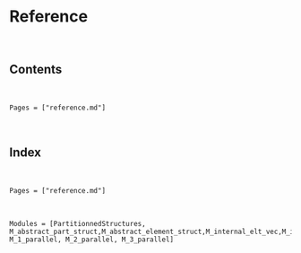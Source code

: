 # Reference
​
## Contents
​
```@contents
Pages = ["reference.md"]
```
​
## Index
​
```@index
Pages = ["reference.md"]
```
​
```@autodocs
Modules = [PartitionnedStructures, M_abstract_part_struct,M_abstract_element_struct,M_internal_elt_vec,M_internal_pv,M_elt_vec,M_elemental_elt_vec,M_elemental_pv,M_elt_mat,M_part_mat,M_part_v,M_elemental_pm,M_elemental_em,M_okoubi_koko,M_frontale, M_1_parallel, M_2_parallel, M_3_parallel]
```